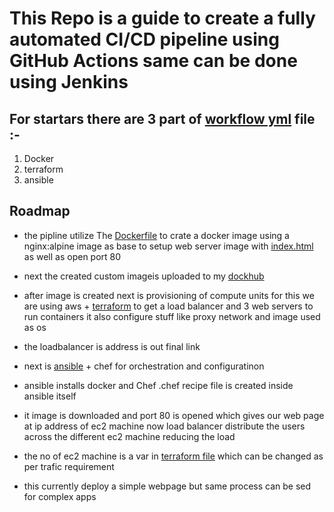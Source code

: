 # This Repo is a guide to create a fully automated CI/CD pipeline using GitHub Actions same can be done using Jenkins
## For startars there are 3 part of [workflow yml](./.github/workflows/main.yml) file :-
1. Docker 
2. terraform
3. ansible
## Roadmap

- the pipline utilize The [Dockerfile](./Dockerfile) to crate a docker image using a nginx:alpine image as base to setup web server image with [index.html](./index.html) as well as open port 80

- next the created custom imageis uploaded to my [dockhub](https://hub.docker.com/r/jagratsingh/nginx-html)

- after image is created next is provisioning of compute units for this we are using aws + [terraform](./terraform/main.tf) to get a load balancer and 3 web servers to run containers it also configure stuff like proxy network and image used as os

- the loadbalancer is address is out final link

- next is [ansible](./ansible/playbook.yml) + chef for orchestration and configuratinon 

- ansible installs docker and Chef .chef recipe file is created inside ansible itself 

- it image is downloaded and port 80 is opened which gives our web page at ip address of ec2 machine now load balancer distribute the users across the different ec2 machine reducing the load 

- the no of ec2 machine is a var in [terraform file](./terraform/main.tf) which can be changed as per trafic requirement 

- this currently deploy a simple webpage but same process can be sed for complex apps

